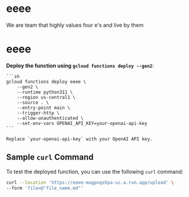 # eeee
We are team that highly values four e's and live by them


# eeee

**Deploy the function using `gcloud functions deploy --gen2`**:

    ```sh
    gcloud functions deploy eeee \
        --gen2 \
        --runtime python311 \
        --region us-central1 \
        --source . \
        --entry-point main \
        --trigger-http \
        --allow-unauthenticated \
        --set-env-vars OPENAI_API_KEY=your-openai-api-key
    ```

    Replace `your-openai-api-key` with your OpenAI API key.

## Sample `curl` Command

To test the deployed function, you can use the following `curl` command:

```sh
curl --location 'https://eeee-mugpnqshpa-uc.a.run.app/upload' \
--form 'file=@"file_name.md"'